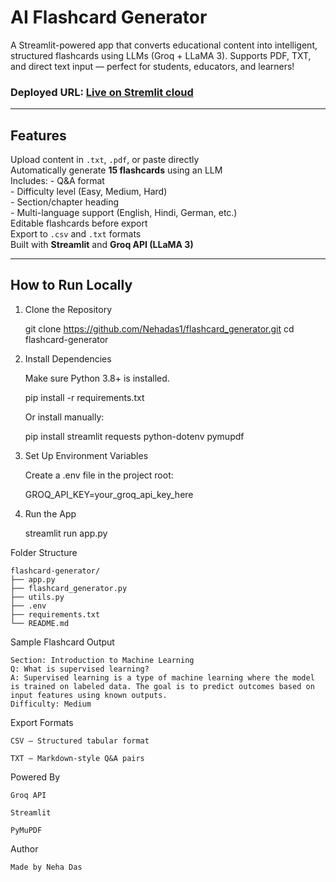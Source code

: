 # AI Flashcard Generator

A Streamlit-powered app that converts educational content into intelligent, structured flashcards using LLMs (Groq + LLaMA 3). Supports PDF, TXT, and direct text input — perfect for students, educators, and learners!

### Deployed URL: [Live on Stremlit cloud](https://flashcardgenerator-pkffzizv4czmrjyryhhnmn.streamlit.app/)

---

## Features

Upload content in `.txt`, `.pdf`, or paste directly  
Automatically generate **15 flashcards** using an LLM  
Includes:
    - Q&A format  
    - Difficulty level (Easy, Medium, Hard)  
    - Section/chapter heading  
    - Multi-language support (English, Hindi, German, etc.)  
 Editable flashcards before export  
 Export to `.csv` and `.txt` formats  
 Built with **Streamlit** and **Groq API (LLaMA 3)**

---

##  How to Run Locally

1. Clone the Repository

    git clone https://github.com/Nehadas1/flashcard_generator.git
    cd flashcard-generator

2. Install Dependencies

    Make sure Python 3.8+ is installed.

    pip install -r requirements.txt  

    Or install manually:

    pip install streamlit requests python-dotenv pymupdf

3. Set Up Environment Variables

    Create a .env file in the project root:

    GROQ_API_KEY=your_groq_api_key_here

4. Run the App

    streamlit run app.py

Folder Structure

    flashcard-generator/
    ├── app.py
    ├── flashcard_generator.py
    ├── utils.py
    ├── .env
    ├── requirements.txt
    └── README.md

 Sample Flashcard Output

    Section: Introduction to Machine Learning  
    Q: What is supervised learning?  
    A: Supervised learning is a type of machine learning where the model is trained on labeled data. The goal is to predict outcomes based on input features using known outputs.  
    Difficulty: Medium

 Export Formats

    CSV — Structured tabular format

    TXT — Markdown-style Q&A pairs

Powered By

    Groq API

    Streamlit

    PyMuPDF


 Author

    Made by Neha Das 


